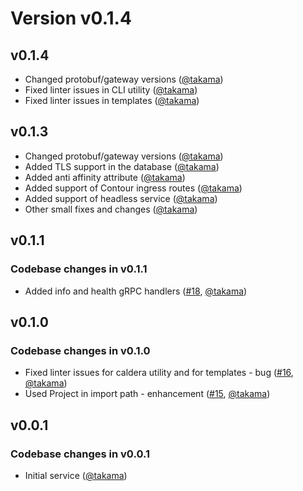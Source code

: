 # Version v0.1.4

## v0.1.4

- Changed protobuf/gateway versions ([@takama](https://github.com/takama))
- Fixed linter issues in CLI utility ([@takama](https://github.com/takama))
- Fixed linter issues in templates ([@takama](https://github.com/takama))

## v0.1.3

- Changed protobuf/gateway versions ([@takama](https://github.com/takama))
- Added TLS support in the database ([@takama](https://github.com/takama))
- Added anti affinity attribute ([@takama](https://github.com/takama))
- Added support of Contour ingress routes ([@takama](https://github.com/takama))
- Added support of headless service ([@takama](https://github.com/takama))
- Other small fixes and changes ([@takama](https://github.com/takama))

## v0.1.1

### Codebase changes in v0.1.1

- Added info and health gRPC handlers ([#18](https://github.com/takama/k8sapp/pull/18), [@takama](https://github.com/takama))

## v0.1.0

### Codebase changes in v0.1.0

- Fixed linter issues for caldera utility and for templates - bug ([#16](https://github.com/takama/k8sapp/pull/16), [@takama](https://github.com/takama))
- Used Project in import path - enhancement ([#15](https://github.com/takama/k8sapp/pull/15), [@takama](https://github.com/takama))

## v0.0.1

### Codebase changes in v0.0.1

- Initial service ([@takama](https://github.com/takama))
